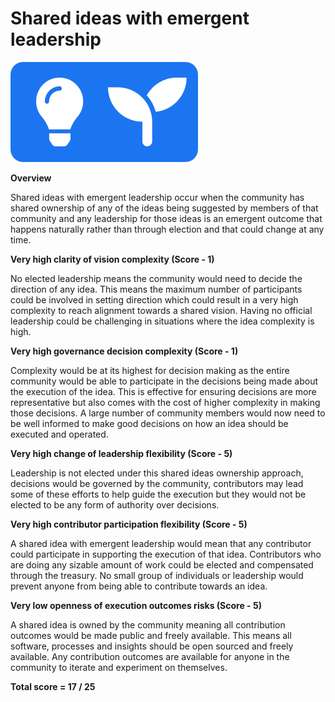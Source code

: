 # Shared ideas with emergent leadership

![](../../.gitbook/assets/shared-idea-with-emergent-leadership.png)



**Overview**

Shared ideas with emergent leadership occur when the community has shared ownership of any of the ideas being suggested by members of that community and any leadership for those ideas is an emergent outcome that happens naturally rather than through election and that could change at any time.



**Very high clarity of vision complexity (Score - 1)**

No elected leadership means the community would need to decide the direction of any idea. This means the maximum number of participants could be involved in setting direction which could result in a very high complexity to reach alignment towards a shared vision. Having no official leadership could be challenging in situations where the idea complexity is high.



**Very high governance decision complexity (Score - 1)**

Complexity would be at its highest for decision making as the entire community would be able to participate in the decisions being made about the execution of the idea. This is effective for ensuring decisions are more representative but also comes with the cost of higher complexity in making those decisions. A large number of community members would now need to be well informed to make good decisions on how an idea should be executed and operated.



**Very high change of leadership flexibility (Score - 5)**

Leadership is not elected under this shared ideas ownership approach, decisions would be governed by the community, contributors may lead some of these efforts to help guide the execution but they would not be elected to be any form of authority over decisions.



**Very high contributor participation flexibility (Score - 5)**

A shared idea with emergent leadership would mean that any contributor could participate in supporting the execution of that idea. Contributors who are doing any sizable amount of work could be elected and compensated through the treasury. No small group of individuals or leadership would prevent anyone from being able to contribute towards an idea.



**Very low openness of execution outcomes risks (Score - 5)**

A shared idea is owned by the community meaning all contribution outcomes would be made public and freely available. This means all software, processes and insights should be open sourced and freely available. Any contribution outcomes are available for anyone in the community to iterate and experiment on themselves.



**Total score = 17 / 25**
